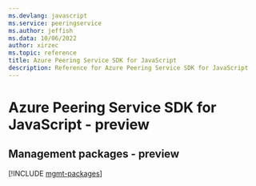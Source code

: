 ```yaml
---
ms.devlang: javascript
ms.service: peeringservice
ms.author: jeffish
ms.data: 10/06/2022
author: xirzec
ms.topic: reference
title: Azure Peering Service SDK for JavaScript
description: Reference for Azure Peering Service SDK for JavaScript
---
```

# Azure Peering Service SDK for JavaScript - preview

## Management packages - preview
[!INCLUDE [mgmt-packages](peering-service-mgmt-index.md)]
